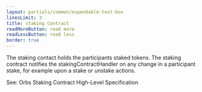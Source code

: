 ```yaml
---
layout: partials/common/expendable-text-box
linesLimit: 3
title: staking Contract
readMoreButton: read more
readLessButton: read less
border: true
---
```


The staking contact holds the participants staked tokens. The staking contract notifies the stakingContractHandler on any change in a participant stake, for example upon a stake or unstake actions.

See: Orbs Staking Contract High-Level Specification
